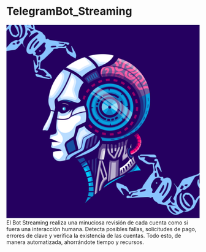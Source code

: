 # TelegramBot_Streaming 
![Logo Bot](Lgo.png)
El Bot Streaming realiza una minuciosa revisión de cada cuenta como si fuera una interacción humana. Detecta posibles fallas, solicitudes de pago, errores de clave y verifica la existencia de las cuentas. Todo esto, de manera automatizada, ahorrándote tiempo y recursos. 

